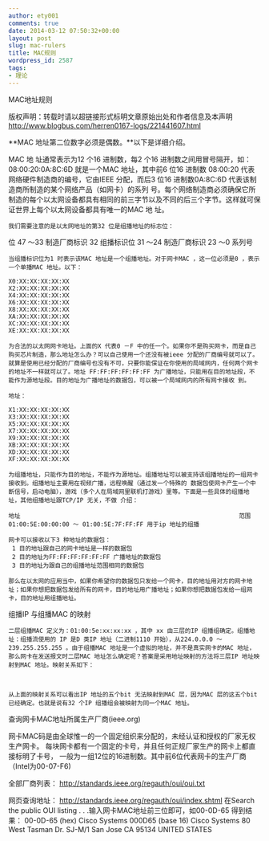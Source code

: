 ```yaml
---
author: ety001
comments: true
date: 2014-03-12 07:50:32+00:00
layout: post
slug: mac-rulers
title: MAC规则
wordpress_id: 2587
tags:
- 理论
---
```


MAC地址规则

版权声明：转载时请以超链接形式标明文章原始出处和作者信息及本声明
http://www.blogbus.com/herren0167-logs/221441607.html

**MAC 地址第二位数字必须是偶数。**以下是详细介绍。



MAC 地 址通常表示为12 个16 进制数，每2 个16 进制数之间用冒号隔开，如：08:00:20:0A:8C:6D 就是一个MAC 地址，其中前6 位16 进制数 08:00:20 代表网络硬件制造商的编号，它由IEEE 分配，而后3 位16 进制数0A:8C:6D 代表该制造商所制造的某个网络产品（如网卡）的系列 号。每个网络制造商必须确保它所制造的每个以太网设备都具有相同的前三字节以及不同的后三个字节。这样就可保证世界上每个以太网设备都具有唯一的MAC 地 址。


<!-- more -->
    我们需要注意的是以太网地址的第32 位是组播地址的标志位：

位            47 ～33      制造厂商标识
               32               组播标识位
               31 ～24       制造厂商标识
               23 ～0        系列号

    当组播标识位为1 时表示该MAC 地址是一个组播地址。对于网卡MAC ，这一位必须是0 ，表示一个单播MAC 地址。以下：

    X0:XX:XX:XX:XX:XX
    X2:XX:XX:XX:XX:XX
    X4:XX:XX:XX:XX:XX
    X6:XX:XX:XX:XX:XX
    X8:XX:XX:XX:XX:XX
    XA:XX:XX:XX:XX:XX
    XC:XX:XX:XX:XX:XX
    XE:XX:XX:XX:XX:XX

    为合法的以太网网卡地址。上面的X 代表0 －F 中的任一个。如果你不是购买网卡，而是自己购买芯片制造，那么地址怎么办？可以自己使用一个还没有被ieee 分配的厂商编号就可以了。就算是使用已经分配的厂商编号也没有不可，只要你能保证在你使用的局域网内，任何两个网卡的地址不一样就可以了。地址 FF:FF:FF:FF:FF:FF 为广播地址，只能用在目的地址段，不能作为源地址段。目的地址为广播地址的数据包，可以被一个局域网内的所有网卡接收 到。

    地址：

    X1:XX:XX:XX:XX:XX
    X3:XX:XX:XX:XX:XX
    X5:XX:XX:XX:XX:XX
    X7:XX:XX:XX:XX:XX
    X9:XX:XX:XX:XX:XX
    XB:XX:XX:XX:XX:XX
    XD:XX:XX:XX:XX:XX
    XF:XX:XX:XX:XX:XX

    为组播地址，只能作为目的地址，不能作为源地址。组播地址可以被支持该组播地址的一组网卡接收到。组播地址主要用在视频广播，远程唤醒（通过发一个特殊的 数据包使网卡产生一个中断信号，启动电脑），游戏（多个人在局域网里联机打游戏）里等。下面是一些具体的组播地址，其他组播地址跟TCP/IP 无关，不做 介绍：

    地址                                                             范围
    01:00:5E:00:00:00 ～ 01:00:5E:7F:FF:FF 用于ip 地址的组播

    网卡可以接收以下3 种地址的数据包：
     1 目的地址跟自己的网卡地址是一样的数据包
     2 目的地址为FF:FF:FF:FF:FF:FF 广播地址的数据包
     3 目的地址为跟自己的组播地址范围相同的数据包

    那么在以太网的应用当中，如果你希望你的数据包只发给一个网卡，目的地址用对方的网卡地址；如果你想把数据包发给所有的网卡，目的地址用广播地址；如果你想把数据包发给一组网卡，目的地址用组播地址。

组播IP 与组播MAC 的映射

    二层组播MAC 定义为：01:00:5e:xx:xx:xx ，其中 xx 由三层的IP 组播组确定。组播地址：组播流使用的 IP 是D 类IP 地址（二进制1110 开始），从224.0.0.0 ～239.255.255.255 。由于组播MAC 地址是一个虚拟的地址，并不是真实网卡的MAC 地址，那么网卡在发送报文时二层MAC 地址怎么确定呢？答案是采用地址映射的方法将三层IP 地址映射到MAC 地址。映射关系如下：



    从上面的映射关系可以看出IP 地址的五个bit 无法映射到MAC 层，因为MAC 层的这五个bit 已经确定。也就是说有32 个IP 组播组会被映射为同一个MAC 地址。

查询网卡MAC地址所属生产厂商(ieee.org)

网卡MAC码是由全球惟一的一个固定组织来分配的，未经认证和授权的厂家无权生产网卡。
每块网卡都有一个固定的卡号，并且任何正规厂家生产的网卡上都直接标明了卡号，
一般为一组12位的16进制数。其中前6位代表网卡的生产厂商（Intel为00-07-F6)

全部厂商列表：
http://standards.ieee.org/regauth/oui/oui.txt

网页查询地址：
http://standards.ieee.org/regauth/oui/index.shtml
在Search the public OUI listing . . .输入网卡MAC地址前三位即可，如00-0D-65
得到结果：
00-0D-65   (hex)        Cisco Systems
000D65     (base 16)        Cisco Systems
                80 West Tasman Dr.
                SJ-M/1
                San Jose CA 95134
                UNITED STATES

